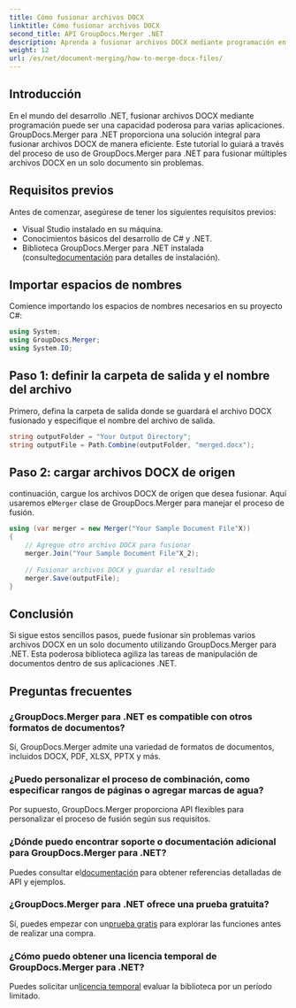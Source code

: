 ```yaml
---
title: Cómo fusionar archivos DOCX
linktitle: Cómo fusionar archivos DOCX
second_title: API GroupDocs.Merger .NET
description: Aprenda a fusionar archivos DOCX mediante programación en .NET usando GroupDocs.Merger, simplificando las tareas de manipulación de documentos de manera eficiente.
weight: 12
url: /es/net/document-merging/how-to-merge-docx-files/
---
```

## Introducción
En el mundo del desarrollo .NET, fusionar archivos DOCX mediante programación puede ser una capacidad poderosa para varias aplicaciones. GroupDocs.Merger para .NET proporciona una solución integral para fusionar archivos DOCX de manera eficiente. Este tutorial lo guiará a través del proceso de uso de GroupDocs.Merger para .NET para fusionar múltiples archivos DOCX en un solo documento sin problemas.
## Requisitos previos
Antes de comenzar, asegúrese de tener los siguientes requisitos previos:
- Visual Studio instalado en su máquina.
- Conocimientos básicos del desarrollo de C# y .NET.
-  Biblioteca GroupDocs.Merger para .NET instalada (consulte[documentación](https://tutorials.groupdocs.com/merger/net/) para detalles de instalación).

## Importar espacios de nombres
Comience importando los espacios de nombres necesarios en su proyecto C#:
```csharp
using System; 
using GroupDocs.Merger;
using System.IO;
```
## Paso 1: definir la carpeta de salida y el nombre del archivo
Primero, defina la carpeta de salida donde se guardará el archivo DOCX fusionado y especifique el nombre del archivo de salida.
```csharp
string outputFolder = "Your Output Directory";
string outputFile = Path.Combine(outputFolder, "merged.docx");
```
## Paso 2: cargar archivos DOCX de origen
 continuación, cargue los archivos DOCX de origen que desea fusionar. Aquí usaremos el`Merger` clase de GroupDocs.Merger para manejar el proceso de fusión.
```csharp
using (var merger = new Merger("Your Sample Document File"X))
{
    // Agregue otro archivo DOCX para fusionar
    merger.Join("Your Sample Document File"X_2);
    
    // Fusionar archivos DOCX y guardar el resultado
    merger.Save(outputFile);
}
```

## Conclusión
Si sigue estos sencillos pasos, puede fusionar sin problemas varios archivos DOCX en un solo documento utilizando GroupDocs.Merger para .NET. Esta poderosa biblioteca agiliza las tareas de manipulación de documentos dentro de sus aplicaciones .NET.
## Preguntas frecuentes
### ¿GroupDocs.Merger para .NET es compatible con otros formatos de documentos?
Sí, GroupDocs.Merger admite una variedad de formatos de documentos, incluidos DOCX, PDF, XLSX, PPTX y más.
### ¿Puedo personalizar el proceso de combinación, como especificar rangos de páginas o agregar marcas de agua?
Por supuesto, GroupDocs.Merger proporciona API flexibles para personalizar el proceso de fusión según sus requisitos.
### ¿Dónde puedo encontrar soporte o documentación adicional para GroupDocs.Merger para .NET?
 Puedes consultar el[documentación](https://tutorials.groupdocs.com/merger/net/) para obtener referencias detalladas de API y ejemplos.
### ¿GroupDocs.Merger para .NET ofrece una prueba gratuita?
 Sí, puedes empezar con un[prueba gratis](https://releases.groupdocs.com/) para explorar las funciones antes de realizar una compra.
### ¿Cómo puedo obtener una licencia temporal de GroupDocs.Merger para .NET?
 Puedes solicitar un[licencia temporal](https://purchase.groupdocs.com/temporary-license/) evaluar la biblioteca por un período limitado.